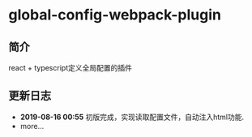 # global-config-webpack-plugin
## 简介
react + typescript定义全局配置的插件
## 更新日志
- **2019-08-16 00:55** 初版完成，实现读取配置文件，自动注入html功能.
- more...
